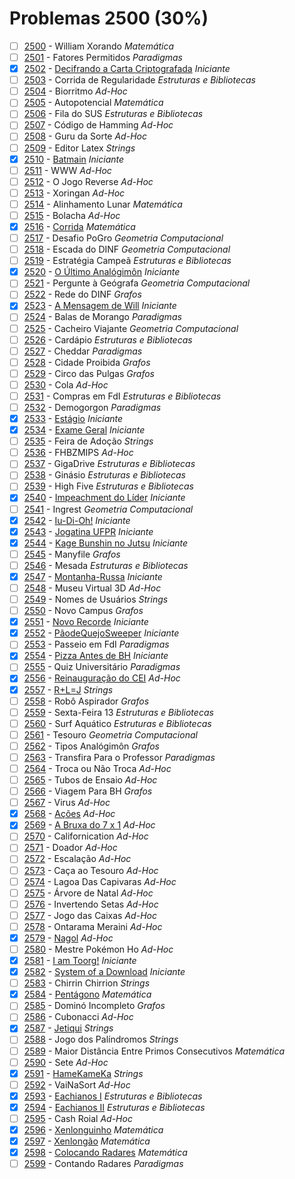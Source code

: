 # Problemas 2500 (30%)

  - [ ]  [2500](https://www.beecrowd.com.br/judge/pt/problems/view/2500) - William Xorando *Matemática*
  - [ ]  [2501](https://www.beecrowd.com.br/judge/pt/problems/view/2501) - Fatores Permitidos *Paradigmas*
  - [x]  [2502](https://www.beecrowd.com.br/judge/pt/problems/view/2502) - [Decifrando a Carta Criptografada](https://github.com/potigol/beecrowd/blob/master/src/2500/2502.poti) *Iniciante*
  - [ ]  [2503](https://www.beecrowd.com.br/judge/pt/problems/view/2503) - Corrida de Regularidade *Estruturas e Bibliotecas*
  - [ ]  [2504](https://www.beecrowd.com.br/judge/pt/problems/view/2504) - Biorritmo *Ad-Hoc*
  - [ ]  [2505](https://www.beecrowd.com.br/judge/pt/problems/view/2505) - Autopotencial *Matemática*
  - [ ]  [2506](https://www.beecrowd.com.br/judge/pt/problems/view/2506) - Fila do SUS *Estruturas e Bibliotecas*
  - [ ]  [2507](https://www.beecrowd.com.br/judge/pt/problems/view/2507) - Código de Hamming *Ad-Hoc*
  - [ ]  [2508](https://www.beecrowd.com.br/judge/pt/problems/view/2508) - Guru da Sorte *Ad-Hoc*
  - [ ]  [2509](https://www.beecrowd.com.br/judge/pt/problems/view/2509) - Editor Latex *Strings*
  - [x]  [2510](https://www.beecrowd.com.br/judge/pt/problems/view/2510) - [Batmain](https://github.com/potigol/beecrowd/blob/master/src/2500/2510.poti) *Iniciante*
  - [ ]  [2511](https://www.beecrowd.com.br/judge/pt/problems/view/2511) - WWW *Ad-Hoc*
  - [ ]  [2512](https://www.beecrowd.com.br/judge/pt/problems/view/2512) - O Jogo Reverse *Ad-Hoc*
  - [ ]  [2513](https://www.beecrowd.com.br/judge/pt/problems/view/2513) - Xoringan *Ad-Hoc*
  - [ ]  [2514](https://www.beecrowd.com.br/judge/pt/problems/view/2514) - Alinhamento Lunar *Matemática*
  - [ ]  [2515](https://www.beecrowd.com.br/judge/pt/problems/view/2515) - Bolacha *Ad-Hoc*
  - [x]  [2516](https://www.beecrowd.com.br/judge/pt/problems/view/2516) - [Corrida](https://github.com/potigol/beecrowd/blob/master/src/2500/2516.poti) *Matemática*
  - [ ]  [2517](https://www.beecrowd.com.br/judge/pt/problems/view/2517) - Desafio PoGro *Geometria Computacional*
  - [ ]  [2518](https://www.beecrowd.com.br/judge/pt/problems/view/2518) - Escada do DINF *Geometria Computacional*
  - [ ]  [2519](https://www.beecrowd.com.br/judge/pt/problems/view/2519) - Estratégia Campeã *Estruturas e Bibliotecas*
  - [x]  [2520](https://www.beecrowd.com.br/judge/pt/problems/view/2520) - [O Último Analógimôn](https://github.com/potigol/beecrowd/blob/master/src/2500/2520.poti) *Iniciante*
  - [ ]  [2521](https://www.beecrowd.com.br/judge/pt/problems/view/2521) - Pergunte à Geógrafa *Geometria Computacional*
  - [ ]  [2522](https://www.beecrowd.com.br/judge/pt/problems/view/2522) - Rede do DINF *Grafos*
  - [x]  [2523](https://www.beecrowd.com.br/judge/pt/problems/view/2523) - [A Mensagem de Will](https://github.com/potigol/beecrowd/blob/master/src/2500/2523.poti) *Iniciante*
  - [ ]  [2524](https://www.beecrowd.com.br/judge/pt/problems/view/2524) - Balas de Morango *Paradigmas*
  - [ ]  [2525](https://www.beecrowd.com.br/judge/pt/problems/view/2525) - Cacheiro Viajante *Geometria Computacional*
  - [ ]  [2526](https://www.beecrowd.com.br/judge/pt/problems/view/2526) - Cardápio *Estruturas e Bibliotecas*
  - [ ]  [2527](https://www.beecrowd.com.br/judge/pt/problems/view/2527) - Cheddar *Paradigmas*
  - [ ]  [2528](https://www.beecrowd.com.br/judge/pt/problems/view/2528) - Cidade Proibida *Grafos*
  - [ ]  [2529](https://www.beecrowd.com.br/judge/pt/problems/view/2529) - Circo das Pulgas *Grafos*
  - [ ]  [2530](https://www.beecrowd.com.br/judge/pt/problems/view/2530) - Cola *Ad-Hoc*
  - [ ]  [2531](https://www.beecrowd.com.br/judge/pt/problems/view/2531) - Compras em FdI *Estruturas e Bibliotecas*
  - [ ]  [2532](https://www.beecrowd.com.br/judge/pt/problems/view/2532) - Demogorgon *Paradigmas*
  - [x]  [2533](https://www.beecrowd.com.br/judge/pt/problems/view/2533) - [Estágio](https://github.com/potigol/beecrowd/blob/master/src/2500/2533.poti) *Iniciante*
  - [x]  [2534](https://www.beecrowd.com.br/judge/pt/problems/view/2534) - [Exame Geral](https://github.com/potigol/beecrowd/blob/master/src/2500/2534.poti) *Iniciante*
  - [ ]  [2535](https://www.beecrowd.com.br/judge/pt/problems/view/2535) - Feira de Adoção *Strings*
  - [ ]  [2536](https://www.beecrowd.com.br/judge/pt/problems/view/2536) - FHBZMIPS *Ad-Hoc*
  - [ ]  [2537](https://www.beecrowd.com.br/judge/pt/problems/view/2537) - GigaDrive *Estruturas e Bibliotecas*
  - [ ]  [2538](https://www.beecrowd.com.br/judge/pt/problems/view/2538) - Ginásio *Estruturas e Bibliotecas*
  - [ ]  [2539](https://www.beecrowd.com.br/judge/pt/problems/view/2539) - High Five *Estruturas e Bibliotecas*
  - [x]  [2540](https://www.beecrowd.com.br/judge/pt/problems/view/2540) - [Impeachment do Líder](https://github.com/potigol/beecrowd/blob/master/src/2500/2540.poti) *Iniciante*
  - [ ]  [2541](https://www.beecrowd.com.br/judge/pt/problems/view/2541) - Ingrest *Geometria Computacional*
  - [x]  [2542](https://www.beecrowd.com.br/judge/pt/problems/view/2542) - [Iu-Di-Oh!](https://github.com/potigol/beecrowd/blob/master/src/2500/2542.poti) *Iniciante*
  - [x]  [2543](https://www.beecrowd.com.br/judge/pt/problems/view/2543) - [Jogatina UFPR](https://github.com/potigol/beecrowd/blob/master/src/2500/2543.poti) *Iniciante*
  - [x]  [2544](https://www.beecrowd.com.br/judge/pt/problems/view/2544) - [Kage Bunshin no Jutsu](https://github.com/potigol/beecrowd/blob/master/src/2500/2544.poti) *Iniciante*
  - [ ]  [2545](https://www.beecrowd.com.br/judge/pt/problems/view/2545) - Manyfile *Grafos*
  - [ ]  [2546](https://www.beecrowd.com.br/judge/pt/problems/view/2546) - Mesada *Estruturas e Bibliotecas*
  - [x]  [2547](https://www.beecrowd.com.br/judge/pt/problems/view/2547) - [Montanha-Russa](https://github.com/potigol/beecrowd/blob/master/src/2500/2547.poti) *Iniciante*
  - [ ]  [2548](https://www.beecrowd.com.br/judge/pt/problems/view/2548) - Museu Virtual 3D *Ad-Hoc*
  - [ ]  [2549](https://www.beecrowd.com.br/judge/pt/problems/view/2549) - Nomes de Usuários *Strings*
  - [ ]  [2550](https://www.beecrowd.com.br/judge/pt/problems/view/2550) - Novo Campus *Grafos*
  - [x]  [2551](https://www.beecrowd.com.br/judge/pt/problems/view/2551) - [Novo Recorde](https://github.com/potigol/beecrowd/blob/master/src/2500/2551.poti) *Iniciante*
  - [x]  [2552](https://www.beecrowd.com.br/judge/pt/problems/view/2552) - [PãodeQuejoSweeper](https://github.com/potigol/beecrowd/blob/master/src/2500/2552.poti) *Iniciante*
  - [ ]  [2553](https://www.beecrowd.com.br/judge/pt/problems/view/2553) - Passeio em FdI *Paradigmas*
  - [x]  [2554](https://www.beecrowd.com.br/judge/pt/problems/view/2554) - [Pizza Antes de BH](https://github.com/potigol/beecrowd/blob/master/src/2500/2554.poti) *Iniciante*
  - [ ]  [2555](https://www.beecrowd.com.br/judge/pt/problems/view/2555) - Quiz Universitário *Paradigmas*
  - [x]  [2556](https://www.beecrowd.com.br/judge/pt/problems/view/2556) - [Reinauguração do CEI](https://github.com/potigol/beecrowd/blob/master/src/2500/2556.poti) *Ad-Hoc*
  - [x]  [2557](https://www.beecrowd.com.br/judge/pt/problems/view/2557) - [R+L=J](https://github.com/potigol/beecrowd/blob/master/src/2500/2557.poti) *Strings*
  - [ ]  [2558](https://www.beecrowd.com.br/judge/pt/problems/view/2558) - Robô Aspirador *Grafos*
  - [ ]  [2559](https://www.beecrowd.com.br/judge/pt/problems/view/2559) - Sexta-Feira 13 *Estruturas e Bibliotecas*
  - [ ]  [2560](https://www.beecrowd.com.br/judge/pt/problems/view/2560) - Surf Aquático *Estruturas e Bibliotecas*
  - [ ]  [2561](https://www.beecrowd.com.br/judge/pt/problems/view/2561) - Tesouro *Geometria Computacional*
  - [ ]  [2562](https://www.beecrowd.com.br/judge/pt/problems/view/2562) - Tipos Analógimôn *Grafos*
  - [ ]  [2563](https://www.beecrowd.com.br/judge/pt/problems/view/2563) - Transfira Para o Professor *Paradigmas*
  - [ ]  [2564](https://www.beecrowd.com.br/judge/pt/problems/view/2564) - Troca ou Não Troca *Ad-Hoc*
  - [ ]  [2565](https://www.beecrowd.com.br/judge/pt/problems/view/2565) - Tubos de Ensaio *Ad-Hoc*
  - [ ]  [2566](https://www.beecrowd.com.br/judge/pt/problems/view/2566) - Viagem Para BH *Grafos*
  - [ ]  [2567](https://www.beecrowd.com.br/judge/pt/problems/view/2567) - Virus *Ad-Hoc*
  - [x]  [2568](https://www.beecrowd.com.br/judge/pt/problems/view/2568) - [Ações](https://github.com/potigol/beecrowd/blob/master/src/2500/2568.poti) *Ad-Hoc*
  - [x]  [2569](https://www.beecrowd.com.br/judge/pt/problems/view/2569) - [A Bruxa do 7 x 1](https://github.com/potigol/beecrowd/blob/master/src/2500/2569.poti) *Ad-Hoc*
  - [ ]  [2570](https://www.beecrowd.com.br/judge/pt/problems/view/2570) - Californication *Ad-Hoc*
  - [ ]  [2571](https://www.beecrowd.com.br/judge/pt/problems/view/2571) - Doador *Ad-Hoc*
  - [ ]  [2572](https://www.beecrowd.com.br/judge/pt/problems/view/2572) - Escalação *Ad-Hoc*
  - [ ]  [2573](https://www.beecrowd.com.br/judge/pt/problems/view/2573) - Caça ao Tesouro *Ad-Hoc*
  - [ ]  [2574](https://www.beecrowd.com.br/judge/pt/problems/view/2574) - Lagoa Das Capivaras *Ad-Hoc*
  - [ ]  [2575](https://www.beecrowd.com.br/judge/pt/problems/view/2575) - Árvore de Natal *Ad-Hoc*
  - [ ]  [2576](https://www.beecrowd.com.br/judge/pt/problems/view/2576) - Invertendo Setas *Ad-Hoc*
  - [ ]  [2577](https://www.beecrowd.com.br/judge/pt/problems/view/2577) - Jogo das Caixas *Ad-Hoc*
  - [ ]  [2578](https://www.beecrowd.com.br/judge/pt/problems/view/2578) - Ontarama Meraini *Ad-Hoc*
  - [x]  [2579](https://www.beecrowd.com.br/judge/pt/problems/view/2579) - [Nagol](https://github.com/potigol/beecrowd/blob/master/src/2500/2579.poti) *Ad-Hoc*
  - [ ]  [2580](https://www.beecrowd.com.br/judge/pt/problems/view/2580) - Mestre Pokémon Ho *Ad-Hoc*
  - [x]  [2581](https://www.beecrowd.com.br/judge/pt/problems/view/2581) - [I am Toorg!](https://github.com/potigol/beecrowd/blob/master/src/2500/2581.poti) *Iniciante*
  - [x]  [2582](https://www.beecrowd.com.br/judge/pt/problems/view/2582) - [System of a Download](https://github.com/potigol/beecrowd/blob/master/src/2500/2582.poti) *Iniciante*
  - [ ]  [2583](https://www.beecrowd.com.br/judge/pt/problems/view/2583) - Chirrin Chirrion *Strings*
  - [x]  [2584](https://www.beecrowd.com.br/judge/pt/problems/view/2584) - [Pentágono](https://github.com/potigol/beecrowd/blob/master/src/2500/2584.poti) *Matemática*
  - [ ]  [2585](https://www.beecrowd.com.br/judge/pt/problems/view/2585) - Dominó Incompleto *Grafos*
  - [ ]  [2586](https://www.beecrowd.com.br/judge/pt/problems/view/2586) - Cubonacci *Ad-Hoc*
  - [x]  [2587](https://www.beecrowd.com.br/judge/pt/problems/view/2587) - [Jetiqui](https://github.com/potigol/beecrowd/blob/master/src/2500/2587.poti) *Strings*
  - [ ]  [2588](https://www.beecrowd.com.br/judge/pt/problems/view/2588) - Jogo dos Palíndromos *Strings*
  - [ ]  [2589](https://www.beecrowd.com.br/judge/pt/problems/view/2589) - Maior Distância Entre Primos Consecutivos *Matemática*
  - [ ]  [2590](https://www.beecrowd.com.br/judge/pt/problems/view/2590) - Sete *Ad-Hoc*
  - [x]  [2591](https://www.beecrowd.com.br/judge/pt/problems/view/2591) - [HameKameKa](https://github.com/potigol/beecrowd/blob/master/src/2500/2591.poti) *Strings*
  - [ ]  [2592](https://www.beecrowd.com.br/judge/pt/problems/view/2592) - VaiNaSort *Ad-Hoc*
  - [x]  [2593](https://www.beecrowd.com.br/judge/pt/problems/view/2593) - [Eachianos I](https://github.com/potigol/beecrowd/blob/master/src/2500/2593.poti) *Estruturas e Bibliotecas*
  - [x]  [2594](https://www.beecrowd.com.br/judge/pt/problems/view/2594) - [Eachianos II](https://github.com/potigol/beecrowd/blob/master/src/2500/2594.poti) *Estruturas e Bibliotecas*
  - [ ]  [2595](https://www.beecrowd.com.br/judge/pt/problems/view/2595) - Cash Roial *Ad-Hoc*
  - [x]  [2596](https://www.beecrowd.com.br/judge/pt/problems/view/2596) - [Xenlonguinho](https://github.com/potigol/beecrowd/blob/master/src/2500/2596.poti) *Matemática*
  - [x]  [2597](https://www.beecrowd.com.br/judge/pt/problems/view/2597) - [Xenlongão](https://github.com/potigol/beecrowd/blob/master/src/2500/2597.poti) *Matemática*
  - [x]  [2598](https://www.beecrowd.com.br/judge/pt/problems/view/2598) - [Colocando Radares](https://github.com/potigol/beecrowd/blob/master/src/2500/2598.poti) *Matemática*
  - [ ]  [2599](https://www.beecrowd.com.br/judge/pt/problems/view/2599) - Contando Radares *Paradigmas*